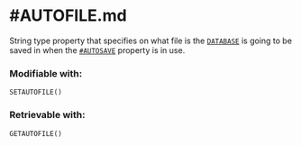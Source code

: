 # #AUTOFILE.md

String type property that specifies on what file is the [`DATABASE`](https://github.com/NeedleChat/NeedleDB/blob/docs/docs/DATABASE.md) is going to be saved in when the [`#AUTOSAVE`](https://github.com/NeedleChat/NeedleDB/blob/docs/docs/DATABASE/properties/%23AUTOSAVE.md) property is in use.

### Modifiable with:
`SETAUTOFILE()`

### Retrievable with:
`GETAUTOFILE()`
